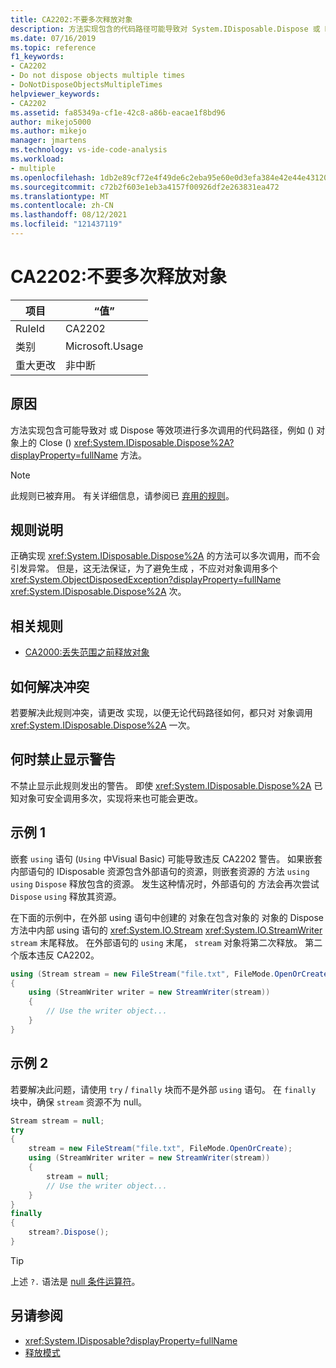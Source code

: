 ```yaml
---
title: CA2202:不要多次释放对象
description: 方法实现包含的代码路径可能导致对 System.IDisposable.Dispose 或 Dispose 等效项（如某些类型上的 Close 方法）对同一对象进行多次调用。
ms.date: 07/16/2019
ms.topic: reference
f1_keywords:
- CA2202
- Do not dispose objects multiple times
- DoNotDisposeObjectsMultipleTimes
helpviewer_keywords:
- CA2202
ms.assetid: fa85349a-cf1e-42c8-a86b-eacae1f8bd96
author: mikejo5000
ms.author: mikejo
manager: jmartens
ms.technology: vs-ide-code-analysis
ms.workload:
- multiple
ms.openlocfilehash: 1db2e89cf72e4f49de6c2eba95e60e0d3efa384e42e44e43120cb1137de02db4
ms.sourcegitcommit: c72b2f603e1eb3a4157f00926df2e263831ea472
ms.translationtype: MT
ms.contentlocale: zh-CN
ms.lasthandoff: 08/12/2021
ms.locfileid: "121437119"
---
```

# <a name="ca2202-do-not-dispose-objects-multiple-times"></a>CA2202:不要多次释放对象

|项目|“值”|
|-|-|
|RuleId|CA2202|
|类别|Microsoft.Usage|
|重大更改|非中断|

## <a name="cause"></a>原因
方法实现包含可能导致对 或 Dispose 等效项进行多次调用的代码路径，例如 () 对象上的 Close () <xref:System.IDisposable.Dispose%2A?displayProperty=fullName> 方法。

> [!NOTE]
> 此规则已被弃用。 有关详细信息，请参阅已 [弃用的规则](fxcop-unported-deprecated-rules.md)。

## <a name="rule-description"></a>规则说明

正确实现 <xref:System.IDisposable.Dispose%2A> 的方法可以多次调用，而不会引发异常。 但是，这无法保证，为了避免生成 ，不应对对象调用多个 <xref:System.ObjectDisposedException?displayProperty=fullName> <xref:System.IDisposable.Dispose%2A> 次。

## <a name="related-rules"></a>相关规则

- [CA2000:丢失范围之前释放对象](/dotnet/fundamentals/code-analysis/quality-rules/ca2000)

## <a name="how-to-fix-violations"></a>如何解决冲突

若要解决此规则冲突，请更改 实现，以便无论代码路径如何，都只对 对象调用 <xref:System.IDisposable.Dispose%2A> 一次。

## <a name="when-to-suppress-warnings"></a>何时禁止显示警告

不禁止显示此规则发出的警告。 即使 <xref:System.IDisposable.Dispose%2A> 已知对象可安全调用多次，实现将来也可能会更改。

## <a name="example-1"></a>示例 1

嵌套 `using` 语句 (`Using` 中Visual Basic) 可能导致违反 CA2202 警告。 如果嵌套内部语句的 IDisposable 资源包含外部语句的资源，则嵌套资源的 方法 `using` `using` `Dispose` 释放包含的资源。 发生这种情况时，外部语句的 方法会再次尝试 `Dispose` `using` 释放其资源。

在下面的示例中，在外部 using 语句中创建的 对象在包含对象的 对象的 Dispose 方法中内部 using 语句的 <xref:System.IO.Stream> <xref:System.IO.StreamWriter> `stream` 末尾释放。 在外部语句的 `using` 末尾， `stream` 对象将第二次释放。 第二个版本违反 CA2202。

```csharp
using (Stream stream = new FileStream("file.txt", FileMode.OpenOrCreate))
{
    using (StreamWriter writer = new StreamWriter(stream))
    {
        // Use the writer object...
    }
}
```

## <a name="example-2"></a>示例 2

若要解决此问题，请使用 `try` / `finally` 块而不是外部 `using` 语句。 在 `finally` 块中，确保 `stream` 资源不为 null。

```csharp
Stream stream = null;
try
{
    stream = new FileStream("file.txt", FileMode.OpenOrCreate);
    using (StreamWriter writer = new StreamWriter(stream))
    {
        stream = null;
        // Use the writer object...
    }
}
finally
{
    stream?.Dispose();
}
```

> [!TIP]
> 上述 `?.` 语法是 [null 条件运算符](/dotnet/csharp/language-reference/operators/member-access-operators#null-conditional-operators--and-)。

## <a name="see-also"></a>另请参阅

- <xref:System.IDisposable?displayProperty=fullName>
- [释放模式](/dotnet/standard/design-guidelines/dispose-pattern)
